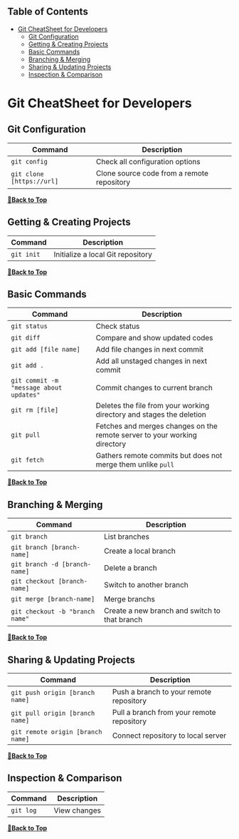 Table of Contents
---

- [Git CheatSheet for Developers](#git-cheatsheet-for-developers)
  - [Git Configuration](#git-configuration)
  - [Getting & Creating Projects](#getting--creating-projects)
  - [Basic Commands](#basic-commands)
  - [Branching & Merging](#branching--merging)
  - [Sharing & Updating Projects](#sharing--updating-projects)
  - [Inspection & Comparison](#inspection--comparison)

# Git CheatSheet for Developers

## Git Configuration

| Command | Description |
| ------- | ----------- |
| `git config` | Check all configuration options |
| `git clone [https://url]` | Clone source code from a remote repository |

**[🔼Back to Top](#table-of-contents)**

## Getting & Creating Projects

| Command | Description |
| ------- | ----------- |
| `git init` | Initialize a local Git repository |

**[🔼Back to Top](#table-of-contents)**

## Basic Commands

| Command | Description |
| ------- | ----------- |
| `git status` | Check status |
| `git diff` | Compare and show updated codes |
| `git add [file name]` | Add file changes in next commit |
| `git add .` | Add all unstaged changes in next commit |
| `git commit -m "message about updates"` | Commit changes to current branch |
| `git rm [file]` | Deletes the file from your working directory and stages the deletion |
| `git pull` | Fetches and merges changes on the remote server to your working directory |
| `git fetch` | Gathers remote commits but does not merge them unlike `pull` |



**[🔼Back to Top](#table-of-contents)**

## Branching & Merging

| Command | Description |
| ------- | ----------- |
| `git branch` | List branches |
| `git branch [branch-name]` | Create a local branch |
| `git branch -d [branch-name]` | Delete a branch |
| `git checkout [branch-name]` | Switch to another branch |
| `git merge [branch-name]` | Merge branchs |
| `git checkout -b "branch name"` | Create a new branch and switch to that branch |

**[🔼Back to Top](#table-of-contents)**

## Sharing & Updating Projects

| Command | Description |
| ------- | ----------- |
| `git push origin [branch name]` | Push a branch to your remote repository |
| `git pull origin [branch name]` | Pull a branch from your remote repository |
| `git remote origin [branch name]` | Connect repository to local server |

**[🔼Back to Top](#table-of-contents)**

## Inspection & Comparison

| Command | Description |
| ------- | ----------- |
| `git log` | View changes |

**[🔼Back to Top](#table-of-contents)**

